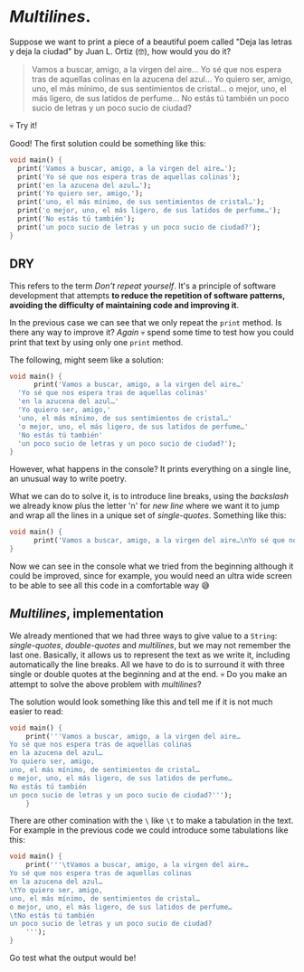 # _Multilines_.

Suppose we want to print a piece of a beautiful poem called "Deja las letras y deja la ciudad" by Juan L. Ortiz (🤓), how would you do it?

> Vamos a buscar, amigo, a la virgen del aire…
> Yo sé que nos espera tras de aquellas colinas
> en la azucena del azul…
> Yo quiero ser, amigo,
> uno, el más mínimo, de sus sentimientos de cristal…
> o mejor, uno, el más ligero, de sus latidos de perfume…
> No estás tú también
> un poco sucio de letras y un poco sucio de ciudad?

💀 Try it!

Good! The first solution could be something like this:

```dart
void main() {
  print('Vamos a buscar, amigo, a la virgen del aire…');
  print('Yo sé que nos espera tras de aquellas colinas');
  print('en la azucena del azul…');
  print('Yo quiero ser, amigo,');
  print('uno, el más mínimo, de sus sentimientos de cristal…');
  print('o mejor, uno, el más ligero, de sus latidos de perfume…');
  print('No estás tú también');
  print('un poco sucio de letras y un poco sucio de ciudad?');
}
```

## DRY

This refers to the term _Don't repeat yourself_. It's a principle of software development that attempts __to reduce the repetition of software patterns, avoiding the difficulty of maintaining code and improving it__.

In the previous case we can see that we only repeat the `print` method. Is there any way to improve it? _Again_ 💀 spend some time to test how you could print that text by using only one `print` method.

The following, might seem like a solution:

```dart
void main() {
      print('Vamos a buscar, amigo, a la virgen del aire…'
  'Yo sé que nos espera tras de aquellas colinas'
  'en la azucena del azul…'
  'Yo quiero ser, amigo,'
  'uno, el más mínimo, de sus sentimientos de cristal…'
  'o mejor, uno, el más ligero, de sus latidos de perfume…'
  'No estás tú también'
  'un poco sucio de letras y un poco sucio de ciudad?');
}
```

However, what happens in the console? It prints everything on a single line, an unusual way to write poetry.

What we can do to solve it, is to introduce line breaks, using the _backslash_ we already know plus the letter 'n' for _new line_ where we want it to jump and wrap all the lines in a unique set of _single-quotes_. Something like this:

```dart
void main() {
      print('Vamos a buscar, amigo, a la virgen del aire…\nYo sé que nos espera tras de aquellas colinas\nen la azucena del azul…\nYo quiero ser, amigo,\nuno, el más mínimo, de sentimientos de cristal…\no mejor, uno, el más ligero, de sus latidos de perfume…\nNo estás tú también\nun poco sucio de letras y un poco sucio de ciudad?');
}
```

Now we can see in the console what we tried from the beginning although it could be improved, since for example, you would need an ultra wide screen to be able to see all this code in a comfortable way 😅

## _Multilines_, implementation

We already mentioned that we had three ways to give value to a `String`: _single-quotes_, _double-quotes_ and _multilines_, but we may not remember the last one. Basically, it allows us to represent the text as we write it, including automatically the line breaks. All we have to do is to surround it with three single or double quotes at the beginning and at the end. 💀 Do you make an attempt to solve the above problem with _multilines_?

The solution would look something like this and tell me if it is not much easier to read:

```dart
void main() {
    print('''Vamos a buscar, amigo, a la virgen del aire…
Yo sé que nos espera tras de aquellas colinas
en la azucena del azul…
Yo quiero ser, amigo,
uno, el más mínimo, de sentimientos de cristal…
o mejor, uno, el más ligero, de sus latidos de perfume…
No estás tú también
un poco sucio de letras y un poco sucio de ciudad?''');
    }
```

There are other comination with the `\` like `\t` to make a tabulation in the text. For example in the previous code we could introduce some tabulations like this:

```dart
void main() {
    print('''\tVamos a buscar, amigo, a la virgen del aire…
Yo sé que nos espera tras de aquellas colinas
en la azucena del azul…
\tYo quiero ser, amigo,
uno, el más mínimo, de sentimientos de cristal…
o mejor, uno, el más ligero, de sus latidos de perfume…
\tNo estás tú también
un poco sucio de letras y un poco sucio de ciudad?
    ''');
}
```

Go test what the output would be!
